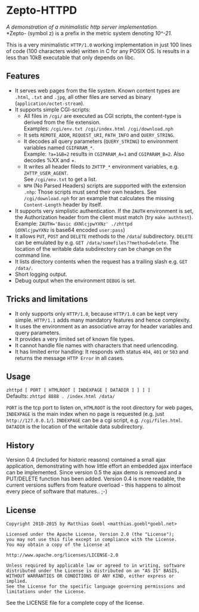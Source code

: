 Zepto-HTTPD
===========

*A demonstration of a minimalistic http server implementation.*  
*Zepto- (symbol z) is a prefix in the metric system denoting *10^-21.*

This is a very minimalistic `HTTP/1.0` working implementation in just
100 lines of code (100 characters wide) written in C for any POSIX OS.
Is results in a less than 10kB executable that only depends on libc.


Features
--------

- It serves web pages from the file system. Known content types are `.html`, `.txt` and `.jpg`,
  all other files are served as binary (`application/octet-stream`).
- It supports simple CGI-scripts:
    - All files in `/cgi/` are executed as CGI scripts, the content-type is derived from the file extension.  
      Examples: `/cgi/env.txt /cgi/index.html /cgi/download.nph`
    - It sets `REMOTE_ADDR`, `REQUEST_URI`, `PATH_INFO` and `QUERY_STRING`.
    - It decodes all query parameters (`QUERY_STRING`) to environment variables named `CGIPARAM_*`.  
      Example: `?a=1&B=2` results in `CGIPARAM_A=1` and  `CGIPARAM_B=2`. Also decodes %XX and +.
    - It writes all header fileds to `ZHTTP_*` environment variables, e.g. `ZHTTP_USER_AGENT`.  
      See `/cgi/env.txt` to get a list.
    - `NPH` (No Parsed Headers) scripts are supported with the extension `.nhp`:
      Those scripts must send their own headers. See `/cgi/download.nph` for an example that calculates
      the missing `Content-Length` header by itself.
- It supports very simplistic authentication. If the `ZAUTH` environment is set, the Authorization
  header from the client must match (try `make authtest`).  
  Example: `ZAUTH='Basic dXNlcjpwYXNz' ./zhttpd`  
  (`dXNlcjpwYXNz` is base64 encoded `user:pass`)
- It allows `PUT`, `POST` and `DELETE` methods to the `/data`/ subdirectory. `DELETE` can be emulated
  by e.g. `GET /data/somefiles??method=delete`. The location of the writable data subdirectory can be
  change on the command line.
- It lists directory contents when the request has a trailing slash e.g. `GET /data/`.
- Short logging output.
- Debug output when the environment `DEBUG` is set.


Tricks and limitations
----------------------

- It only supports only `HTTP/1.0`, because  `HTTP/1.0` can be kept very simple.
  `HTTP/1.1` adds many mandatory features and hence complexity.
- It uses the environment as an associative array for header variables and query parameters.
- It provides a very limited set of known file types.
- It cannot handle file names with characters that need urlencoding.
- It has limited error handling: It responds with status `404`, `401` or `503` and returns the message `HTTP Error` in all cases.

Usage
-----

`zhttpd [ PORT [ HTMLROOT [ INDEXPAGE [ DATADIR ] ] ] ]`  
Defaults: `zhttpd 8888 . /index.html /data/`

`PORT` is the tcp port to listen on, `HTMLROOT` is the root directory for web pages,
`INDEXPAGE` is the main index when no page is requested (e.g. just `http://127.0.0.1/`).
`INDEXPAGE` can be a cgi script, e.g. `/cgi/files.html`.
`DATADIR` is the location of the writable data subdirectory.


History
-------

Version 0.4 (included for historic reasons) contained a small ajax application,
demonstrating with how little effort an embedded ajax interface can be implemented.
Since version 0.5 the ajax demo is removed and a PUT/DELETE function has been added.
Version 0.4 is more readable, the current versions suffers from feature overload - this happens to almost every
piece of software that matures.. ;-)


License
-------
    Copyright 2010-2015 by Matthias Goebl <matthias.goebl*goebl.net>

    Licensed under the Apache License, Version 2.0 (the "License");
    you may not use this file except in compliance with the License.
    You may obtain a copy of the License at

    http://www.apache.org/licenses/LICENSE-2.0

    Unless required by applicable law or agreed to in writing, software
    distributed under the License is distributed on an "AS IS" BASIS,
    WITHOUT WARRANTIES OR CONDITIONS OF ANY KIND, either express or implied.
    See the License for the specific language governing permissions and
    limitations under the License.

See the LICENSE file for a complete copy of the license.
